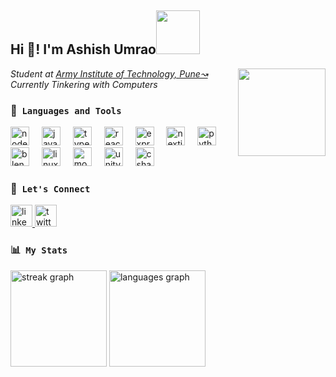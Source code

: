 <h2 align="left">Hi 👋! I'm Ashish Umrao<img src="https://media.tenor.com/LtF6lgB8FdsAAAAi/mochi-peach.gif" width="70"></h2>

<img align="right" width="140" height="140" src="https://media1.tenor.com/m/pvrAvXSmwqwAAAAC/cute-boba.gif"  />
<p><em>Student at <a target="_blank" href="https://www.aitpune.com/">Army Institute of Technology, Pune↝</a></br>Currently Tinkering with Computers</a></em></p>

### 🔧&nbsp; `Languages and Tools`
<div align="left">
  <img src="https://cdn.jsdelivr.net/gh/devicons/devicon/icons/nodejs/nodejs-original.svg" height="30" alt="nodejs logo"  />
  <img width="12" />
  <img src="https://cdn.jsdelivr.net/gh/devicons/devicon/icons/javascript/javascript-original.svg" height="30" alt="javascript logo"  />
  <img width="12" />
  <img src="https://cdn.jsdelivr.net/gh/devicons/devicon/icons/typescript/typescript-original.svg" height="30" alt="typescript logo"  />
  <img width="12" />
  <img src="https://cdn.jsdelivr.net/gh/devicons/devicon/icons/react/react-original.svg" height="30" alt="react logo"  />
  <img width="12" />
  <img src="https://skillicons.dev/icons?i=express" height="30" alt="express logo"  />
  <img width="12" />
  <img src="https://skillicons.dev/icons?i=nextjs" height="30" alt="nextjs logo"  />
  <img width="12" />
  <img src="https://cdn.jsdelivr.net/gh/devicons/devicon/icons/python/python-original.svg" height="30" alt="python logo"  />
  <img width="12" />
  <img src="https://cdn.jsdelivr.net/gh/devicons/devicon/icons/blender/blender-original.svg" height="30" alt="blender logo"  />
  <img width="12" />
  <img src="https://cdn.jsdelivr.net/gh/devicons/devicon/icons/linux/linux-original.svg" height="30" alt="linux logo"  />
  <img width="12" />
  <img src="https://cdn.jsdelivr.net/gh/devicons/devicon/icons/mongodb/mongodb-original.svg" height="30" alt="mongodb logo"  />
  <img width="12" />
  <img src="https://cdn.simpleicons.org/unity/FFFFFF" height="30" alt="unity logo"  />
  <img width="12" />
  <img src="https://cdn.jsdelivr.net/gh/devicons/devicon/icons/csharp/csharp-original.svg" height="30" alt="csharp logo"  />
</div>

###

### 🤝&nbsp; `Let's Connect`

<div align="left">
  <a href="https://www.linkedin.com/in/ashish-um/" target="_blank">
    <img src="https://img.shields.io/static/v1?message=LinkedIn&logo=linkedin&label=ashish-um&color=0077B5&logoColor=white&labelColor=&style=for-the-badge" height="35" alt="linkedin logo"  />
  </a>
  <a href="https://x.com/black_j8sus" target="_blank">
    <img src="https://img.shields.io/static/v1?message=Twitter&logo=twitter&label=&color=4159d1&logoColor=white&labelColor=&style=for-the-badge" height="35" alt="twitter logo"  />
  </a>
</div>

###

### 📊&nbsp; `My Stats`
<div align="left">
  <img src="https://streak-stats.demolab.com?user=ashish-um&locale=en&mode=daily&theme=dracula&hide_border=true&border_radius=5" height="154" alt="streak graph"  />
  <img src="https://github-readme-stats.vercel.app/api/top-langs?username=ashish-um&locale=en&hide_title=true&layout=compact&card_width=320&langs_count=8&theme=dracula&hide_border=true" height="154" alt="languages graph"  />
</div>

###

